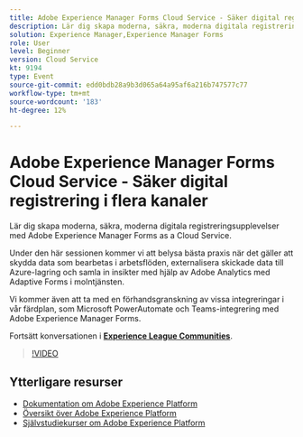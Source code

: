 ```yaml
---
title: Adobe Experience Manager Forms Cloud Service - Säker digital registrering i flera kanaler
description: Lär dig skapa moderna, säkra, moderna digitala registreringsupplevelser med Adobe Experience Manager Forms as a Cloud Service. Under den här sessionen kommer vi att belysa bästa praxis när det gäller att skydda data som bearbetas i arbetsflöden, externalisera skickade data till Azure-lagring och samla in insikter med hjälp av Adobe Analytics med Adaptive Forms i molntjänsten.
solution: Experience Manager,Experience Manager Forms
role: User
level: Beginner
version: Cloud Service
kt: 9194
type: Event
source-git-commit: edd0bdb28a9b3d065a64a95af6a216b747577c77
workflow-type: tm+mt
source-wordcount: '183'
ht-degree: 12%

---
```


# Adobe Experience Manager Forms Cloud Service - Säker digital registrering i flera kanaler

Lär dig skapa moderna, säkra, moderna digitala registreringsupplevelser med Adobe Experience Manager Forms as a Cloud Service.

Under den här sessionen kommer vi att belysa bästa praxis när det gäller att skydda data som bearbetas i arbetsflöden, externalisera skickade data till Azure-lagring och samla in insikter med hjälp av Adobe Analytics med Adaptive Forms i molntjänsten.

Vi kommer även att ta med en förhandsgranskning av vissa integreringar i vår färdplan, som Microsoft PowerAutomate och Teams-integrering med Adobe Experience Manager Forms.

Fortsätt konversationen i **[Experience League Communities](https://adobe.ly/3CQjKgg)**.

>[!VIDEO](https://video.tv.adobe.com/v/337887/?quality=12&learn=on&hidetitle=true)

## Ytterligare resurser

- [Dokumentation om Adobe Experience Platform](https://experienceleague.adobe.com/docs/experience-platform.html)
- [Översikt över Adobe Experience Platform](https://experienceleague.adobe.com/docs/experience-platform/landing/home.html)
- [Självstudiekurser om Adobe Experience Platform](https://experienceleague.adobe.com/docs/platform-learn/tutorials/overview.html?lang=sv)
